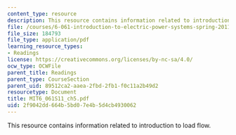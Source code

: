 ```yaml
---
content_type: resource
description: This resource contains information related to introduction to load flow.
file: /courses/6-061-introduction-to-electric-power-systems-spring-2011/2f9042dd664b5bd07e4b5d4cb4930062_MIT6_061S11_ch5.pdf
file_size: 184793
file_type: application/pdf
learning_resource_types:
- Readings
license: https://creativecommons.org/licenses/by-nc-sa/4.0/
ocw_type: OCWFile
parent_title: Readings
parent_type: CourseSection
parent_uid: 89512ca2-aaea-2fbd-2fb1-f0c11a2b49d2
resourcetype: Document
title: MIT6_061S11_ch5.pdf
uid: 2f9042dd-664b-5bd0-7e4b-5d4cb4930062
---
```

This resource contains information related to introduction to load flow.
